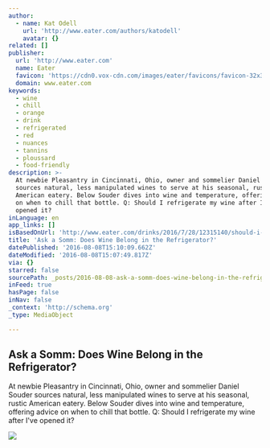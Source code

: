 ```yaml
---
author:
  - name: Kat Odell
    url: 'http://www.eater.com/authors/katodell'
    avatar: {}
related: []
publisher:
  url: 'http://www.eater.com'
  name: Eater
  favicon: 'https://cdn0.vox-cdn.com/images/eater/favicons/favicon-32x32.vddfefb3.png'
  domain: www.eater.com
keywords:
  - wine
  - chill
  - orange
  - drink
  - refrigerated
  - red
  - nuances
  - tannins
  - ploussard
  - food-friendly
description: >-
  At newbie Pleasantry in Cincinnati, Ohio, owner and sommelier Daniel Souder
  sources natural, less manipulated wines to serve at his seasonal, rustic
  American eatery. Below Souder dives into wine and temperature, offering advice
  on when to chill that bottle. Q: Should I refrigerate my wine after I've
  opened it?
inLanguage: en
app_links: []
isBasedOnUrl: 'http://www.eater.com/drinks/2016/7/28/12315140/should-i-refigerate-wine'
title: 'Ask a Somm: Does Wine Belong in the Refrigerator?'
datePublished: '2016-08-08T15:10:09.662Z'
dateModified: '2016-08-08T15:07:49.817Z'
via: {}
starred: false
sourcePath: _posts/2016-08-08-ask-a-somm-does-wine-belong-in-the-refrigerator.md
inFeed: true
hasPage: false
inNav: false
_context: 'http://schema.org'
_type: MediaObject

---
```

<article style=""><h1>Ask a Somm: Does Wine Belong in the Refrigerator?</h1><p>At newbie Pleasantry in Cincinnati, Ohio, owner and sommelier Daniel Souder sources natural, less manipulated wines to serve at his seasonal, rustic American eatery. Below Souder dives into wine and temperature, offering advice on when to chill that bottle. Q: Should I refrigerate my wine after I've opened it?</p><img src="https://cdn1.vox-cdn.com/thumbor/GxH3Xomi5-kQ-AKHelgUIqzc-pc=/0x12:1000x575/1600x900/cdn0.vox-cdn.com/uploads/chorus_image/image/50237803/shutterstock_329218913.0.0.jpg" /></article>